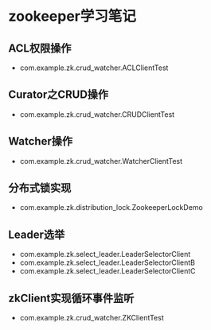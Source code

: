 # zookeeper学习笔记
    
## ACL权限操作
* com.example.zk.crud_watcher.ACLClientTest

## Curator之CRUD操作
* com.example.zk.crud_watcher.CRUDClientTest

## Watcher操作
* com.example.zk.crud_watcher.WatcherClientTest

## 分布式锁实现
* com.example.zk.distribution_lock.ZookeeperLockDemo

## Leader选举
* com.example.zk.select_leader.LeaderSelectorClient
* com.example.zk.select_leader.LeaderSelectorClientB
* com.example.zk.select_leader.LeaderSelectorClientC

## zkClient实现循环事件监听
* com.example.zk.crud_watcher.ZKClientTest